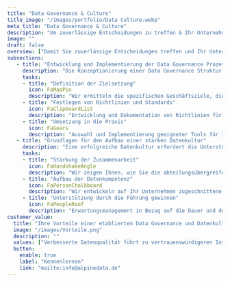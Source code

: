 ```yaml
---
title: "Data Governance & Culture"
title_image: "/images/portfolio/Data Culture.webp"
meta_title: "Data Governance & Culture"
description: "Um zuverlässige Entscheidungen zu treffen & Ihr Unternehmen optimal vor Risiken zu schützen, muss gesichert sein, dass Ihre Daten korrekt und compliant sind."
image: ""
draft: false
overview: ["Damit Sie zuverlässige Entscheidungen treffen und Ihr Unternehmen optimal vor Risiken schützen können, muss gewährleistet werden, dass Ihre Daten korrekt, sicher und gesetzeskonform sind", "Eine Datenkultur etabliert ein datengesteuertes Umfeld, in dem fundierte Entscheidungen die Norm sind. Ihr Team wird so befähigt, auf der Grundlage von Erkenntnissen zu handeln und kontinuierliche Verbesserungen vorzunehmen.", "Eine starke Data Governance in Verbindung mit einer robusten Datenkultur verbessern die betriebliche Effizienz, fördern Innovationen und verschaffen Ihrem Unternehmen einen Wettbewerbsvorteil auf dem Markt gegenüber Unternehmen, die den Mehrwert von Daten noch nicht zu nutzen wissen."]
subsections: 
   - title: "Entwicklung und Implementierung der Data Governance Prozesse​"
     description: "Die Konzeptionierung einer Data Governance Struktur ist umfangreich. Sie umfasst neben dem Definieren von Zielen, dem Zusammenstellen eines Teams und der Entwicklung eines Governance Rahmens auch die Implementierung von Prozessen und Technologien zur Sicherstellung der Datenqualität, Sicherheit und Compliance. Eine effektive Data Governance fördert eine datengesteuerte Unternehmenskultur und optimiert die Nutzung von Daten als strategisches Asset.​"
     tasks: 
     - title: "Definition der Zielsetzung​​"
       icon: FaMapPin
       description: "Wir ermitteln die spezifischen Geschäftsziele, die durch Data Governance unterstützt werden sollen und legen klare Ziele für Datenqualität, Sicherheit, Compliance fest.​" 
     - title: "Festlegen von Richtlinien und Standards​"
       icon: FaClipboardList
       description: "Entwicklung und Dokumentation von Richtlinien für Datenzugang, -nutzung und -verwaltung sowie Aufsetzen von Prozessen zum Datenmanagement​"  
     - title: "Umsetzung in die Praxis​"
       icon: FaGears
       description: "Auswahl und Implementierung geeigneter Tools für Ihre Governance Prozesse sowie Festlegung von KPI, um den Erfolg der Maßnahmen zu verfolgen​"  
   - title: "Grundlagen für den Aufbau einer starken Datenkultur​"
     description: "Eine erfolgreiche Datenkultur erfordert die Unterstützung der Führungsebene, klare Ziele und eine kontinuierliche Förderung der Datenkompetenz innerhalb der Organisation. Durch die Integration von Daten in Entscheidungsprozesse, den Abbau von Silos und die Förderung von Zusammenarbeit wird eine Kultur geschaffen, in der Daten als zentraler Bestandteil des täglichen Handelns verankert sind.​"
     tasks: 
     - title: "Stärkung der Zusammenarbeit​"
       icon: FaHandshakeAngle
       description: "Wir zeigen Ihnen, wie Sie die abteilungsübergreifende Zusammenarbeit durch das Aufbrechen von Datensilos und das Stärken des Datenaustausches fördern​" 
     - title: "Aufbau der Datenkompetenz​"
       icon: FaPersonChalkboard
       description: "Wir entwickeln auf Ihr Unternehmen zugeschnittene Schulungsprogramme zur Verbesserung der Datenkenntnisse auf allen Ebenen, die Ihre Mitarbeiter befähigen, Daten in Ihren Aufgaben effektiv zu nutzen​​" 
     - title: "Unterstützung durch die Führung gewinnen​"
       icon: FaPeopleRoof
       description: "Erwartungsmanagement in Bezug auf die Dauer und den Nutzen von Datenprojekten, um den Buy In des Leadership Teams zu gewährleisten​​"
customer_value:
  title: "Ihre Vorteile einer etablierten Data Governance und Datenkultur​"
  image: "/images/Vorteile.png"
  description: ""
  values: ["Verbesserte Datenqualität führt zu vertrauenswürdigeren Insights und somit zu besseren Entscheidungen", "Durch den Schutz sensibler Daten und die Einhaltung gesetzlicher Vorschriften trägt eine solide Data Governance zu einem reduziertem Risiko von Datenschutzverletzungen bei", "Datenkompetenz führt zu mehr Verantwortlichkeit und Engagement Ihrer Mitarbeiter, da sie befähigt werden, Daten für strategische Erkenntnisse zu nutzen​", "Klare Datenverwaltungsprozesse und standardisierte Verfahren helfen, Fehler zu minimieren und Abläufe zu rationalisieren"]  
  button:
    enable: true
    label: "Kennenlernen"
    link: "mailto:info@alpinedata.de"  
---
```

